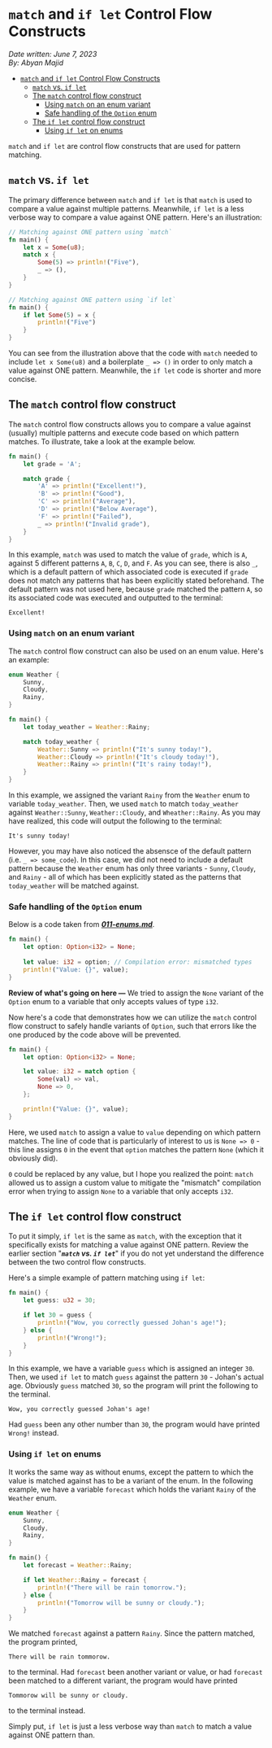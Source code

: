 # `match` and `if let` Control Flow Constructs

*Date written: June 7, 2023* \
*By: Abyan Majid*

- [`match` and `if let` Control Flow Constructs](#match-and-if-let-control-flow-constructs)
  - [`match` vs. `if let`](#match-vs-if-let)
  - [The `match` control flow construct](#the-match-control-flow-construct)
    - [Using `match` on an enum variant](#using-match-on-an-enum-variant)
    - [Safe handling of the `Option` enum](#safe-handling-of-the-option-enum)
  - [The `if let` control flow construct](#the-if-let-control-flow-construct)
    - [Using `if let` on enums](#using-if-let-on-enums)

`match` and `if let` are control flow constructs that are used for pattern matching. 

## `match` vs. `if let`
The primary difference between `match` and `if let` is that `match` is used to compare a value against multiple patterns. Meanwhile, `if let` is a less verbose way to compare a value against ONE pattern. Here's an illustration:

```rust
// Matching against ONE pattern using `match`
fn main() {
    let x = Some(u8);
    match x {
        Some(5) => println!("Five"),
        _ => (),
    }
}

// Matching against ONE pattern using `if let`
fn main() {
    if let Some(5) = x {
        println!("Five")
    }
}
```
You can see from the illustration above that the code with `match` needed to include `let x Some(u8)` and a boilerplate `_ => ()` in order to only match a value against ONE pattern. Meanwhile, the `if let` code is shorter and more concise.

## The `match` control flow construct

The `match` control flow constructs allows you to compare a value against (usually) multiple patterns and execute code based on which pattern matches. To illustrate, take a look at the example below.

```rust
fn main() {
    let grade = 'A';

    match grade {
        'A' => println!("Excellent!"),
        'B' => println!("Good"),
        'C' => println!("Average"),
        'D' => println!("Below Average"),
        'F' => println!("Failed"),
        _ => println!("Invalid grade"),
    }
}
```
In this example, `match` was used to match the value of `grade`, which is `A`, against 5 different patterns `A`, `B`, `C`, `D`, and `F`. As you can see, there is also `_`, which is a default pattern of which associated code is executed if `grade` does not match any patterns that has been explicitly stated beforehand. The default pattern was not used here, because `grade` matched the pattern `A`, so its associated code was executed and outputted to the terminal:
```
Excellent!
```

### Using `match` on an enum variant
The `match` control flow construct can also be used on an enum value. Here's an example:
```rust
enum Weather {
    Sunny,
    Cloudy,
    Rainy,
}

fn main() {
    let today_weather = Weather::Rainy;

    match today_weather {
        Weather::Sunny => println!("It's sunny today!"),
        Weather::Cloudy => println!("It's cloudy today!"),
        Weather::Rainy => println!("It's rainy today!"),
    }
}
```
In this example, we assigned the variant `Rainy` from the `Weather` enum to variable `today_weather`. Then, we used `match` to match `today_weather` against `Weather::Sunny`, `Weather::Cloudy`, and `Wheather::Rainy`. As you may have realized, this code will output the following to the terminal:
```
It's sunny today!
```
However, you may have also noticed the absensce of the default pattern (i.e. `_ => some_code`). In this case, we did not need to include a default pattern because the `Weather` enum has only three variants - `Sunny`, `Cloudy`, and `Rainy` - all of which has been explicitly stated as the patterns that `today_weather` will be matched against.

### Safe handling of the `Option` enum

Below is a code taken from <a href="https://github.com/abyanmajid/study-notes/blob/main/notes_self_study/rust/011-enums.md">***011-enums.md***</a>.

```rust
fn main() {
    let option: Option<i32> = None;
    
    let value: i32 = option; // Compilation error: mismatched types
    println!("Value: {}", value);
}
```
**Review of what's going on here —** We tried to assign the `None` variant of the `Option` enum to a variable that only accepts values of type `i32`.

Now here's a code that demonstrates how we can utilize the `match` control flow construct to safely handle variants of `Option`, such that errors like the one produced by the code above will be prevented.
```rust
fn main() {
    let option: Option<i32> = None;

    let value: i32 = match option {
        Some(val) => val,
        None => 0,
    };

    println!("Value: {}", value);
}
```
Here, we used `match` to assign a value to `value` depending on which pattern matches. The line of code that is particularly of interest to us is `None => 0` - this line assigns `0` in the event that `option` matches the pattern `None` (which it obviously did). 

`0` could be replaced by any value, but I hope you realized the point: `match` allowed us to assign a custom value to mitigate the "mismatch" compilation error when trying to assign `None` to a variable that only accepts `i32`.

## The `if let` control flow construct

To put it simply, `if let` is the same as `match`, with the exception that it specifically exists for matching a value against ONE pattern. Review the earlier section "***`match` vs. `if let`***" if you do not yet understand the difference between the two control flow constructs.

Here's a simple example of pattern matching using `if let`:
```rust
fn main() {
    let guess: u32 = 30;

    if let 30 = guess {
        println!("Wow, you correctly guessed Johan's age!");
    } else {
        println!("Wrong!");
    }
}
```
In this example, we have a variable `guess` which is assigned an integer `30`. Then, we used `if let` to match `guess` against the pattern `30` - Johan's actual age. Obviously `guess` matched `30`, so the program will print the following to the terminal.
```
Wow, you correctly guessed Johan's age!
```
Had `guess` been any other number than `30`, the program would have printed `Wrong!` instead.

### Using `if let` on enums
It works the same way as without enums, except the pattern to which the value is matched against has to be a variant of the enum. In the following example, we have a variable `forecast` which holds the variant `Rainy` of the `Weather` enum.
```rust
enum Weather {
    Sunny,
    Cloudy,
    Rainy,
}

fn main() {
    let forecast = Weather::Rainy;

    if let Weather::Rainy = forecast {
        println!("There will be rain tomorrow.");
    } else {
        println!("Tomorrow will be sunny or cloudy.");
    }
}
```
We matched `forecast` against a pattern `Rainy`. Since the pattern matched, the program printed,
```
There will be rain tommorow.
```
to the terminal. Had `forecast` been another variant or value, or had `forecast` been matched to a different variant, the program would have printed
```
Tommorow will be sunny or cloudy.
```
to the terminal instead.

Simply put, `if let` is just a less verbose way than `match` to match a value against ONE pattern than.